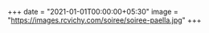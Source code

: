 +++
date = "2021-01-01T00:00:00+05:30"
image = "https://images.rcvichy.com/soiree/soiree-paella.jpg"
+++ 
